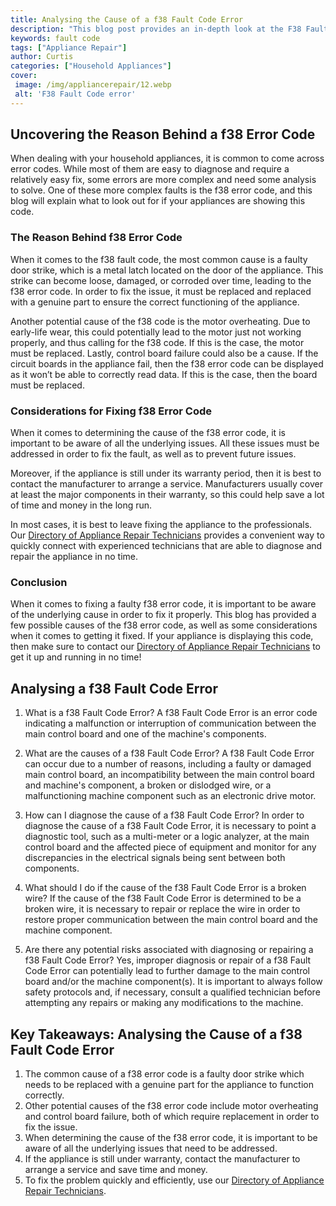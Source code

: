 ```yaml
---
title: Analysing the Cause of a f38 Fault Code Error
description: "This blog post provides an in-depth look at the F38 Fault Code Error exploring the potential causes and how to resolve them Learn how to tackle this common mechanical issue and get your vehicle running again"
keywords: fault code
tags: ["Appliance Repair"]
author: Curtis
categories: ["Household Appliances"]
cover: 
 image: /img/appliancerepair/12.webp
 alt: 'F38 Fault Code error'
---
```

## Uncovering the Reason Behind a f38 Error Code

When dealing with your household appliances, it is common to come across error codes. While most of them are easy to diagnose and require a relatively easy fix, some errors are more complex and need some analysis to solve. One of these more complex faults is the f38 error code, and this blog will explain what to look out for if your appliances are showing this code. 

### The Reason Behind f38 Error Code

When it comes to the f38 fault code, the most common cause is a faulty door strike, which is a metal latch located on the door of the appliance. This strike can become loose, damaged, or corroded over time, leading to the f38 error code. In order to fix the issue, it must be replaced and replaced with a genuine part to ensure the correct functioning of the appliance. 

Another potential cause of the f38 code is the motor overheating. Due to early-life wear, this could potentially lead to the motor just not working properly, and thus calling for the f38 code. If this is the case, the motor must be replaced. Lastly, control board failure could also be a cause. If the circuit boards in the appliance fail, then the f38 error code can be displayed as it won’t be able to correctly read data. If this is the case, then the board must be replaced. 

### Considerations for Fixing f38 Error Code

When it comes to determining the cause of the f38 error code, it is important to be aware of all the underlying issues. All these issues must be addressed in order to fix the fault, as well as to prevent future issues. 

Moreover, if the appliance is still under its warranty period, then it is best to contact the manufacturer to arrange a service. Manufacturers usually cover at least the major components in their warranty, so this could help save a lot of time and money in the long run. 

In most cases, it is best to leave fixing the appliance to the professionals. Our [Directory of Appliance Repair Technicians](./pages/appliance-repair-technicians) provides a convenient way to quickly connect with experienced technicians that are able to diagnose and repair the appliance in no time. 

### Conclusion

When it comes to fixing a faulty f38 error code, it is important to be aware of the underlying cause in order to fix it properly. This blog has provided a few possible causes of the f38 error code, as well as some considerations when it comes to getting it fixed. If your appliance is displaying this code, then make sure to contact our [Directory of Appliance Repair Technicians](./pages/appliance-repair-technicians) to get it up and running in no time!

## Analysing a f38 Fault Code Error

1. What is a f38 Fault Code Error?
A f38 Fault Code Error is an error code indicating a malfunction or interruption of communication between the main control board and one of the machine's components.

2. What are the causes of a f38 Fault Code Error?
A f38 Fault Code Error can occur due to a number of reasons, including a faulty or damaged main control board, an incompatibility between the main control board and machine's component, a broken or dislodged wire, or a malfunctioning machine component such as an electronic drive motor.

3. How can I diagnose the cause of a f38 Fault Code Error?
In order to diagnose the cause of a f38 Fault Code Error, it is necessary to point a diagnostic tool, such as a multi-meter or a logic analyzer, at the main control board and the affected piece of equipment and monitor for any discrepancies in the electrical signals being sent between both components. 

4. What should I do if the cause of the f38 Fault Code Error is a broken wire?
If the cause of the f38 Fault Code Error is determined to be a broken wire, it is necessary to repair or replace the wire in order to restore proper communication between the main control board and the machine component.

5. Are there any potential risks associated with diagnosing or repairing a f38 Fault Code Error?
Yes, improper diagnosis or repair of a f38 Fault Code Error can potentially lead to further damage to the main control board and/or the machine component(s). It is important to always follow safety protocols and, if necessary, consult a qualified technician before attempting any repairs or making any modifications to the machine.

## Key Takeaways: Analysing the Cause of a f38 Fault Code Error

1. The common cause of a f38 error code is a faulty door strike which needs to be replaced with a genuine part for the appliance to function correctly. 
2. Other potential causes of the f38 error code include motor overheating and control board failure, both of which require replacement in order to fix the issue. 
3. When determining the cause of the f38 error code, it is important to be aware of all the underlying issues that need to be addressed. 
4. If the appliance is still under warranty, contact the manufacturer to arrange a service and save time and money.
5. To fix the problem quickly and efficiently, use our [Directory of Appliance Repair Technicians](./pages/appliance-repair-technicians).
